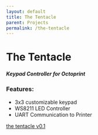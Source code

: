 ```yaml
---
layout: default
title: The Tentacle
parent: Projects
permalink: /the-tentacle
---
```


# The Tentacle
##### Keypad Controller for Octoprint

### Features:
 - 3x3 customizable keypad
 - WS8211 LED Controller
 - UART Communication to Printer


[the tentacle v0.1](v0-1.md)